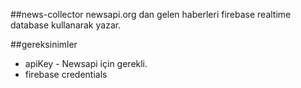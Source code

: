 ##news-collector
newsapi.org dan gelen haberleri firebase realtime database kullanarak yazar.

##gereksinimler
- apiKey - Newsapi için gerekli. 
- firebase credentials  
